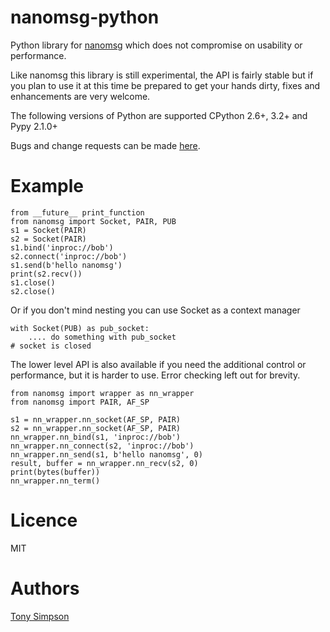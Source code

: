 nanomsg-python
==============

Python library for [nanomsg](http://nanomsg.org/) which does not compromise on
usability or performance.

Like nanomsg this library is still experimental, the API is fairly stable but
if you plan to use it at this time be prepared to get your hands dirty,
fixes and enhancements are very welcome.

The following versions of Python are supported CPython 2.6+, 3.2+ and Pypy 2.1.0+

Bugs and change requests can be made
[here](https://github.com/tonysimpson/nanomsg-python/issues).

Example
=======

    from __future__ print_function
    from nanomsg import Socket, PAIR, PUB
    s1 = Socket(PAIR)
    s2 = Socket(PAIR)
    s1.bind('inproc://bob')
    s2.connect('inproc://bob')
    s1.send(b'hello nanomsg')
    print(s2.recv())
    s1.close()
    s2.close()

Or if you don't mind nesting you can use Socket as a context manager

    with Socket(PUB) as pub_socket:
        .... do something with pub_socket
    # socket is closed

The lower level API is also available if you need the additional control or
performance, but it is harder to use. Error checking left out for brevity.

    from nanomsg import wrapper as nn_wrapper
    from nanomsg import PAIR, AF_SP

    s1 = nn_wrapper.nn_socket(AF_SP, PAIR)
    s2 = nn_wrapper.nn_socket(AF_SP, PAIR)
    nn_wrapper.nn_bind(s1, 'inproc://bob')
    nn_wrapper.nn_connect(s2, 'inproc://bob')
    nn_wrapper.nn_send(s1, b'hello nanomsg', 0)
    result, buffer = nn_wrapper.nn_recv(s2, 0)
    print(bytes(buffer))
    nn_wrapper.nn_term()


Licence
=======

MIT


Authors
=======

[Tony Simpson](github.com/tonysimpson)
